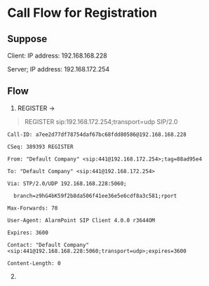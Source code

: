 # Call Flow for Registration

## Suppose

Client: 
	IP address: 192.168.168.228

Server;
	IP address: 192.168.172.254

## Flow

1. REGISTER -> 

>	REGISTER sip:192.168.172.254;transport=udp SIP/2.0	

	Call-ID: a7ee2d77df78754daf67bc68fdd80586@192.168.168.228

	CSeq: 389393 REGISTER

	From: "Default Company" <sip:441@192.168.172.254>;tag=88ad95e4

	To: "Default Company" <sip:441@192.168.172.254>

	Via: STP/2.0/UDP 192.168.168.228:5060;

	  branch=z9hG4bK59f2b8da506f41ee36e5e6cdf8a3c581;rport

	Max-Forwards: 70

	User-Agent: AlarmPoint SIP Client 4.0.0 r3644OM

	Expires: 3600

	Contact: "Default Company" <sip:441@192.168.168.228:5060;transport=udp>;expires=3600

	Content-Length: 0

2. 
